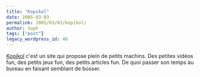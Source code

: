 ```yaml
---
title: "Kopikol"
date: 2005-03-03
permalink: 2005/03/03/kopikol/
author: Soph
tags: ["post"]
legacy_wordpress_id: 40
---
```


<a href="http://www.kopikol.net/" hreflang="fr">Kopikol</a> c'est un site qui propose plein de petits machins. Des petites vidéos fun, des petits jeux fun, des petits articles fun. De quoi passer son temps au bureau en faisant semblant de bosser.<br />
<img src="https://64k.be/wp-content/uploads/2006/kopikol.JPG" alt="" />

<!-- excerpt -->
